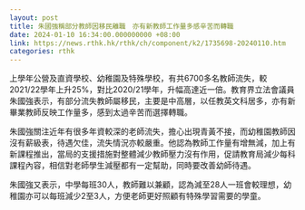 ```yaml
---
layout: post
title: 朱國強稱部分教師因移民離職　亦有新教師工作量多感辛苦而轉職
date: 2024-01-10 16:34:00.000000000 +08:00
link: https://news.rthk.hk/rthk/ch/component/k2/1735698-20240110.htm
categories: rthk
---
```


上學年公營及直資學校、幼稚園及特殊學校，有共6700多名教師流失，較2021/22學年上升25%，對比2020/21學年，升幅高達近一倍。教育界立法會議員朱國強表示，有部分流失教師屬移民，主要是中高層，以任教英文科居多，亦有新畢業教師反映工作量多，感到太過辛苦而選擇轉職。

朱國強關注近年有很多年資較深的老師流失，擔心出現青黃不接，而幼稚園教師因沒有薪級表，待遇欠佳，流失情況亦較嚴重。他認為教師工作量有增無減，加上有新課程推出，當局的支援措施對整體減少教師壓力沒有作用，促請教育局減少每科課程內容，相信對老師學生減壓都有一定幫助，同時要改善幼師待遇。

朱國強又表示，中學每班30人，教師難以兼顧，認為減至28人一班會較理想，幼稚園亦可以每班減少2至3人，方便老師更好照顧有特殊學習需要的學童。
